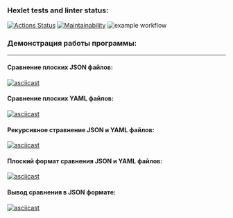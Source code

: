 ### Hexlet tests and linter status:
[![Actions Status](https://github.com/MaximKalinchuk/frontend-project-lvl2/workflows/hexlet-check/badge.svg)](https://github.com/MaximKalinchuk/frontend-project-lvl2/actions)
[![Maintainability](https://api.codeclimate.com/v1/badges/e2ad1ccf806198e410ea/maintainability)](https://codeclimate.com/github/MaximKalinchuk/frontend-project-lvl2/maintainability)
![example workflow](https://github.com/MaximKalinchuk/frontend-project-lvl2/actions/workflows/nodejs.yml/badge.svg)

### **Демонстрация работы программы:**
___
#### Сравнение плоских JSON файлов:

[![asciicast](https://asciinema.org/a/459211.svg)](https://asciinema.org/a/459211)

#### Сравнение плоских YAML файлов:

[![asciicast](https://asciinema.org/a/l7vKNbagXpmCpmcQac7LY0I1T.svg)](https://asciinema.org/a/l7vKNbagXpmCpmcQac7LY0I1T)

#### Рекурсивное стравнение JSON и YAML файлов:

[![asciicast](https://asciinema.org/a/465144.svg)](https://asciinema.org/a/465144)

#### Плоский формат сравнения JSON и YAML файлов:

[![asciicast](https://asciinema.org/a/465944.svg)](https://asciinema.org/a/465944)

#### Вывод сравнения в JSON формате:

[![asciicast](https://asciinema.org/a/466314.svg)](https://asciinema.org/a/466314)